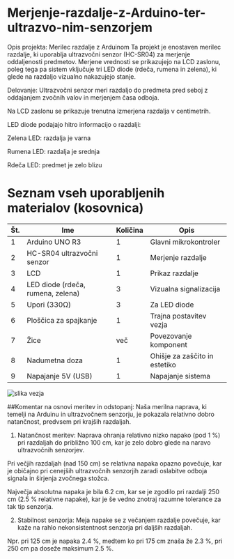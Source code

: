 # Merjenje-razdalje-z-Arduino-ter-ultrazvo-nim-senzorjem
Opis projekta: Merilec razdalje z Arduinom
Ta projekt je enostaven merilec razdalje, ki uporablja ultrazvočni senzor (HC-SR04) za merjenje oddaljenosti predmetov. Merjene vrednosti se prikazujejo na LCD zaslonu, poleg tega pa sistem vključuje tri LED diode (rdeča, rumena in zelena), ki glede na razdaljo vizualno nakazujejo stanje.

Delovanje:
Ultrazvočni senzor meri razdaljo do predmeta pred seboj z oddajanjem zvočnih valov in merjenjem časa odboja.

Na LCD zaslonu se prikazuje trenutna izmerjena razdalja v centimetrih.

LED diode podajajo hitro informacijo o razdalji:

Zelena LED: razdalja je varna 

Rumena LED: razdalja je srednja 

Rdeča LED: predmet je zelo blizu 

# Seznam vseh uporabljenih materialov (kosovnica)

| Št. | Ime                          | Količina | Opis                                           |
|-----|------------------------------|----------|------------------------------------------------|
| 1   | Arduino UNO R3               | 1        | Glavni mikrokontroler                          |
| 2   | HC-SR04 ultrazvočni senzor   | 1        | Merjenje razdalje                              |
| 3   | LCD                          | 1        | Prikaz razdalje                                |
| 4   | LED diode (rdeča, rumena, zelena) | 3        | Vizualna signalizacija                    |
| 5   | Upori (330Ω)                 | 3        | Za LED diode                                   |
| 6   | Ploščica za spajkanje        | 1        | Trajna postavitev vezja                        |
| 7   | Žice                         | več      | Povezovanje komponent                          | 
| 8   | Nadumetna doza               | 1        | Ohišje za zaščito in estetiko                  |
| 9   | Napajanje 5V (USB)           | 1     | Napajanje sistema                                 |


![slika vezja](https://github.com/user-attachments/assets/43f65ffb-3b6e-45c5-ad7f-28f546a10261)


##Komentar na osnovi meritev in odstopanj:
Naša merilna naprava, ki temelji na Arduinu in ultrazvočnem senzorju, je pokazala relativno dobro natančnost, predvsem pri krajših razdaljah.

1. Natančnost meritev:
Naprava ohranja relativno nizko napako (pod 1 %) pri razdaljah do približno 100 cm, kar je zelo dobro glede na naravo ultrazvočnih senzorjev.

Pri večjih razdaljah (nad 150 cm) se relativna napaka opazno povečuje, kar je običajno pri cenejših ultrazvočnih senzorjih zaradi oslabitve odboja signala in širjenja zvočnega stožca.

Največja absolutna napaka je bila 6.2 cm, kar se je zgodilo pri razdalji 250 cm (2.5 % relativne napake), kar je še vedno znotraj razumne tolerance za tak tip senzorja.

2. Stabilnost senzorja:
Meja napake se z večanjem razdalje povečuje, kar kaže na rahlo nekonsistentnost senzorja pri daljših razdaljah.

Npr. pri 125 cm je napaka 2.4 %, medtem ko pri 175 cm znaša že 2.3 %, pri 250 cm pa doseže maksimum 2.5 %.

